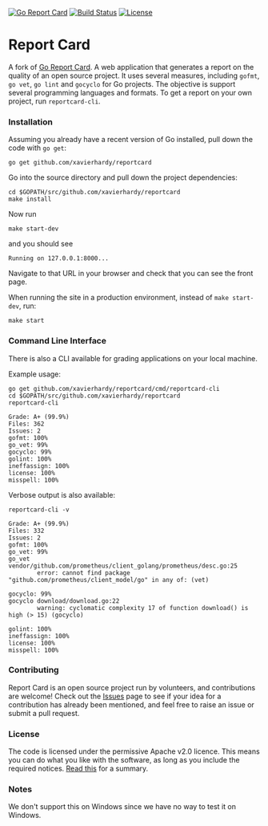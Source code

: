 [![Go Report Card](https://goreportcard.com/badge/xavierhardy/reportcard)](https://goreportcard.com/report/xavierhardy/reportcard) [![Build Status](https://travis-ci.org/xavierhardy/reportcard.svg?branch=master)](https://travis-ci.org/xavierhardy/reportcard) [![License](https://img.shields.io/badge/License-Apache%202.0-blue.svg)](https://github.com/xavierhardy/reportcard/blob/master/LICENSE)

# Report Card

A fork of [Go Report Card](https://github.com/gojp/goreportcard). A web application that generates a report on the quality of an open source project. It uses several measures, including `gofmt`, `go vet`, `go lint` and `gocyclo` for Go projects. The objective is support several programming languages and formats. To get a report on your own project, run `reportcard-cli`.

### Installation

Assuming you already have a recent version of Go installed, pull down the code with `go get`:

```
go get github.com/xavierhardy/reportcard
```

Go into the source directory and pull down the project dependencies:

```
cd $GOPATH/src/github.com/xavierhardy/reportcard
make install
```

Now run

```
make start-dev
```

and you should see

```
Running on 127.0.0.1:8000...
```

Navigate to that URL in your browser and check that you can see the front page.

When running the site in a production environment, instead of `make start-dev`, run:

```
make start
```

### Command Line Interface

There is also a CLI available for grading applications on your local machine.

Example usage:
```
go get github.com/xavierhardy/reportcard/cmd/reportcard-cli
cd $GOPATH/src/github.com/xavierhardy/reportcard
reportcard-cli
```

```
Grade: A+ (99.9%)
Files: 362
Issues: 2
gofmt: 100%
go_vet: 99%
gocyclo: 99%
golint: 100%
ineffassign: 100%
license: 100%
misspell: 100%
```

Verbose output is also available:
```
reportcard-cli -v
```

```
Grade: A+ (99.9%)
Files: 332
Issues: 2
gofmt: 100%
go_vet: 99%
go_vet  vendor/github.com/prometheus/client_golang/prometheus/desc.go:25
        error: cannot find package "github.com/prometheus/client_model/go" in any of: (vet)

gocyclo: 99%
gocyclo download/download.go:22
        warning: cyclomatic complexity 17 of function download() is high (> 15) (gocyclo)

golint: 100%
ineffassign: 100%
license: 100%
misspell: 100%
```

### Contributing

Report Card is an open source project run by volunteers, and contributions are welcome! Check out the [Issues](https://github.com/xavierhardy/reportcard/issues) page to see if your idea for a contribution has already been mentioned, and feel free to raise an issue or submit a pull request.

### License

The code is licensed under the permissive Apache v2.0 licence. This means you can do what you like with the software, as long as you include the required notices. [Read this](https://tldrlegal.com/license/apache-license-2.0-(apache-2.0)) for a summary.

### Notes

We don't support this on Windows since we have no way to test it on Windows.
